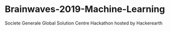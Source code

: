 # Brainwaves-2019-Machine-Learning
Societe Generale Global Solution Centre Hackathon hosted by Hackerearth
